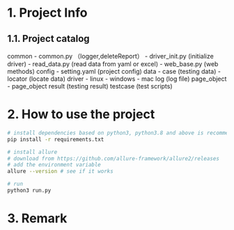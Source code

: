 # 1. Project Info
## 1.1. Project catalog
common
    - common.py （logger,deleteReport）
    - driver_init.py (initialize driver)
    - read_data.py (read data from yaml or excel)
    - web_base.py (web methods)
config
    - setting.yaml (project config)
data
    - case (testing data)
    - locator (locate data)
driver
    - linux
    - windows
    - mac
log (log file)
page_object
    - page_object
result (testing result)
testcase (test scripts)
    

# 2. How to use the project

```bash
# install dependencies based on python3, python3.8 and above is recommended
pip install -r requirements.txt

# install allure
# download from https://github.com/allure-framework/allure2/releases
# add the environment variable
allure --version # see if it works

# run
python3 run.py
```
# 3. Remark